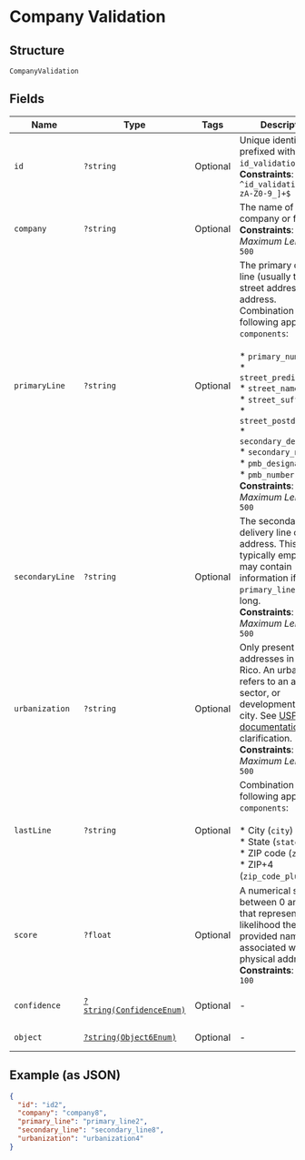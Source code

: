 
# Company Validation

## Structure

`CompanyValidation`

## Fields

| Name | Type | Tags | Description | Getter | Setter |
|  --- | --- | --- | --- | --- | --- |
| `id` | `?string` | Optional | Unique identifier prefixed with `id_validation_`.<br>**Constraints**: *Pattern*: `^id_validation_[a-zA-Z0-9_]+$` | getId(): ?string | setId(?string id): void |
| `company` | `?string` | Optional | The name of the company or firm.<br>**Constraints**: *Maximum Length*: `500` | getCompany(): ?string | setCompany(?string company): void |
| `primaryLine` | `?string` | Optional | The primary delivery line (usually the street address) of the address.<br>Combination of the following applicable `components`:<br><br>* `primary_number`<br>* `street_predirection`<br>* `street_name`<br>* `street_suffix`<br>* `street_postdirection`<br>* `secondary_designator`<br>* `secondary_number`<br>* `pmb_designator`<br>* `pmb_number`<br>**Constraints**: *Maximum Length*: `500` | getPrimaryLine(): ?string | setPrimaryLine(?string primaryLine): void |
| `secondaryLine` | `?string` | Optional | The secondary delivery line of the address. This field is typically empty but may contain information if `primary_line` is too long.<br>**Constraints**: *Maximum Length*: `500` | getSecondaryLine(): ?string | setSecondaryLine(?string secondaryLine): void |
| `urbanization` | `?string` | Optional | Only present for addresses in Puerto Rico. An urbanization refers to an area, sector, or development within a city. See <a href="https://pe.usps.com/text/pub28/28api_008.htm#:~:text=I51.,-4%20Urbanizations&text=In%20Puerto%20Rico%2C%20identical%20street,placed%20before%20the%20urbanization%20name." target="_blank">USPS documentation</a> for clarification.<br>**Constraints**: *Maximum Length*: `500` | getUrbanization(): ?string | setUrbanization(?string urbanization): void |
| `lastLine` | `?string` | Optional | Combination of the following applicable `components`:<br><br>* City (`city`)<br>* State (`state`)<br>* ZIP code (`zip_code`)<br>* ZIP+4 (`zip_code_plus_4`) | getLastLine(): ?string | setLastLine(?string lastLine): void |
| `score` | `?float` | Optional | A numerical score between 0 and 100 that represents the likelihood the provided name is associated with a physical address.<br>**Constraints**: `>= 0`, `<= 100` | getScore(): ?float | setScore(?float score): void |
| `confidence` | [`?string(ConfidenceEnum)`](../../doc/models/confidence-enum.md) | Optional | - | getConfidence(): ?string | setConfidence(?string confidence): void |
| `object` | [`?string(Object6Enum)`](../../doc/models/object-6-enum.md) | Optional | - | getObject(): ?string | setObject(?string object): void |

## Example (as JSON)

```json
{
  "id": "id2",
  "company": "company8",
  "primary_line": "primary_line2",
  "secondary_line": "secondary_line8",
  "urbanization": "urbanization4"
}
```

